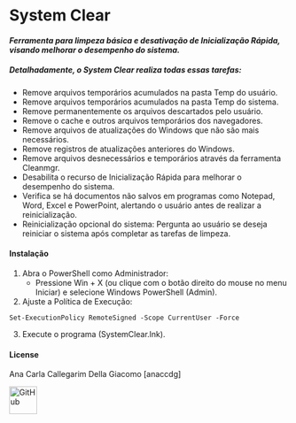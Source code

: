 # **System Clear**

#### *Ferramenta para limpeza básica e desativação de Inicialização Rápida, visando melhorar o desempenho do sistema.*

##### Detalhadamente, o System Clear realiza todas essas tarefas:
- Remove arquivos temporários acumulados na pasta Temp do usuário.
- Remove arquivos temporários acumulados na pasta Temp do sistema.
- Remove permanentemente os arquivos descartados pelo usuário.
- Remove o cache e outros arquivos temporários dos navegadores.
- Remove arquivos de atualizações do Windows que não são mais necessários.
- Remove registros de atualizações anteriores do Windows.
- Remove arquivos desnecessários e temporários através da ferramenta Cleanmgr.
- Desabilita o recurso de Inicialização Rápida para melhorar o desempenho do sistema.
- Verifica se há documentos não salvos em programas como Notepad, Word, Excel e PowerPoint, alertando o usuário antes de realizar a reinicialização.
- Reinicialização opcional do sistema: Pergunta ao usuário se deseja reiniciar o sistema após completar as tarefas de limpeza.

#### Instalação
1. Abra o PowerShell como Administrador:
    - Pressione Win + X (ou clique com o botão direito do mouse no menu Iniciar) e selecione Windows PowerShell (Admin).
2. Ajuste a Política de Execução:
```
Set-ExecutionPolicy RemoteSigned -Scope CurrentUser -Force
```
3. Execute o programa (SystemClear.lnk).

#### License
Ana Carla Callegarim Della Giacomo [anaccdg]
<div style="display: flex; align-items: center;">  <a href="https://github.com/acdgiacomo" style="display: flex;">  <img src="https://cdn-icons-png.flaticon.com/256/25/25231.png" alt="GitHub" width="50" height="50"> </a> </div>
